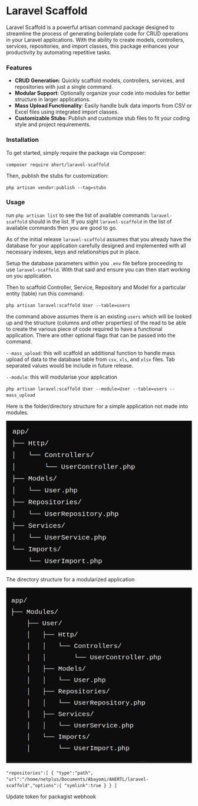 # Laravel Scaffold

Laravel Scaffold is a powerful artisan command package designed to streamline the process of generating boilerplate code for CRUD operations in your Laravel applications. With the ability to create models, controllers, services, repositories, and import classes, this package enhances your productivity by automating repetitive tasks.

### Features

* **CRUD Generation**: Quickly scaffold models, controllers, services, and repositories with just a single command.
* **Modular Support**: Optionally organize your code into modules for better structure in larger applications.
* **Mass Upload Functionality**: Easily handle bulk data imports from CSV or Excel files using integrated import classes.
* **Customizable Stubs**: Publish and customize stub files to fit your coding style and project requirements.

### Installation

To get started, simply require the package via Composer:

`composer require ahert/laravel-scaffold`

Then, publish the stubs for customization:

`php artisan vendor:publish --tag=stubs`

### Usage

run `php artisan list` to see the list of available commands `laravel-scaffold` should in the list. If you sight `laravel-scaffold` in the list of available commands then you are good to go.

As of the initial release `laravel-scaffold` assumes that you already have the database for your application carefully designed and implemented with all necessary indexes, keys and relationships put in place.

Setup the database parameters within you `.env` file before proceeding to use `laravel-scaffold`. With that said and ensure you can then start working on you application.

Then to scaffold Controller, Service, Repository and Model for a particular entity (table) run this command:

`php artisan laravel:scaffold User --table=users`

the command above assumes there is an existing `users` which will be looked up and the structure (columns and other properties) of the read to be able to create the various piece of code required to have a functional application. There are other optional flags that can be passed into the command.

`--mass_upload`: this will scaffold an additional function to handle mass upload of data to the database table from `csv`, `xls`, and `xlsx` files. Tab separated values would be include in future release.

`--module`: this will modularise your application

`php artisan laravel:scaffold User --module=User --table=users --mass_upload`

Here is the folder/directory structure for a simple application not made into modules.

![1729777914016](image/README/1729777914016.png)

The directory structure for a modularized application

![1729778031062](image/README/1729778031062.png)

`"repositories":[
    {
        "type":"path",
        "url":"/home/netplus/Documents/Abayomi/AHERTL/laravel-scaffold","options":{
            "symlink":true
        }
    }
]`

Update token for packagist webhook
